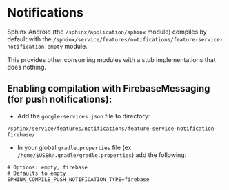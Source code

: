 # Notifications

Sphinx Android (the `/sphinx/application/sphinx` module) compiles by default with the
`/sphinx/service/features/notifications/feature-service-notification-empty` module.

This provides other consuming modules with a stub implementations that does nothing.

## Enabling compilation with FirebaseMessaging (for push notifications):
 - Add the `google-services.json` file to directory:
 ```
 /sphinx/service/features/notifications/feature-service-notification-firebase/
 ```
 - In your global `gradle.properties` file (ex: `/home/$USER/.gradle/gradle.properties`) add the following:
 ```
 # Options: empty, firebase
 # Defaults to empty
 SPHINX_COMPILE_PUSH_NOTIFICATION_TYPE=firebase
 ```
